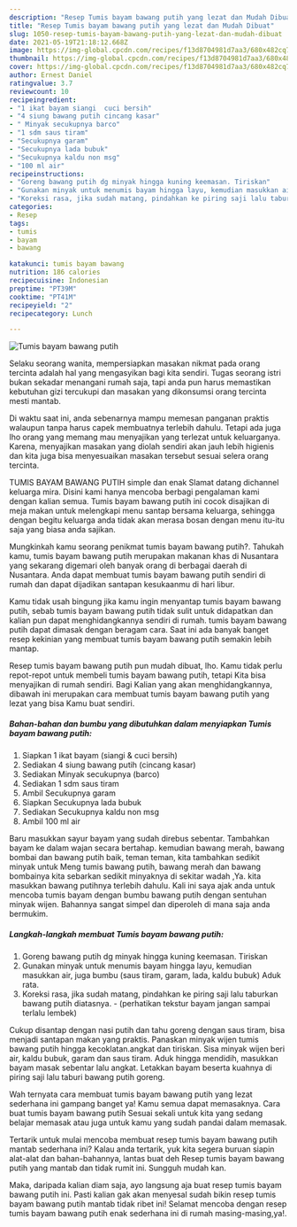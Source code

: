 ```yaml
---
description: "Resep Tumis bayam bawang putih yang lezat dan Mudah Dibuat"
title: "Resep Tumis bayam bawang putih yang lezat dan Mudah Dibuat"
slug: 1050-resep-tumis-bayam-bawang-putih-yang-lezat-dan-mudah-dibuat
date: 2021-05-19T21:18:12.668Z
image: https://img-global.cpcdn.com/recipes/f13d8704981d7aa3/680x482cq70/tumis-bayam-bawang-putih-foto-resep-utama.jpg
thumbnail: https://img-global.cpcdn.com/recipes/f13d8704981d7aa3/680x482cq70/tumis-bayam-bawang-putih-foto-resep-utama.jpg
cover: https://img-global.cpcdn.com/recipes/f13d8704981d7aa3/680x482cq70/tumis-bayam-bawang-putih-foto-resep-utama.jpg
author: Ernest Daniel
ratingvalue: 3.7
reviewcount: 10
recipeingredient:
- "1 ikat bayam siangi  cuci bersih"
- "4 siung bawang putih cincang kasar"
- " Minyak secukupnya barco"
- "1 sdm saus tiram"
- "Secukupnya garam"
- "Secukupnya lada bubuk"
- "Secukupnya kaldu non msg"
- "100 ml air"
recipeinstructions:
- "Goreng bawang putih dg minyak hingga kuning keemasan. Tiriskan"
- "Gunakan minyak untuk menumis bayam hingga layu, kemudian masukkan air, juga bumbu (saus tiram, garam, lada, kaldu bubuk) Aduk rata."
- "Koreksi rasa, jika sudah matang, pindahkan ke piring saji lalu taburkan bawang putih diatasnya. (perhatikan tekstur bayam jangan sampai terlalu lembek)"
categories:
- Resep
tags:
- tumis
- bayam
- bawang

katakunci: tumis bayam bawang 
nutrition: 186 calories
recipecuisine: Indonesian
preptime: "PT39M"
cooktime: "PT41M"
recipeyield: "2"
recipecategory: Lunch

---
```



![Tumis bayam bawang putih](https://img-global.cpcdn.com/recipes/f13d8704981d7aa3/680x482cq70/tumis-bayam-bawang-putih-foto-resep-utama.jpg)

Selaku seorang wanita, mempersiapkan masakan nikmat pada orang tercinta adalah hal yang mengasyikan bagi kita sendiri. Tugas seorang istri bukan sekadar menangani rumah saja, tapi anda pun harus memastikan kebutuhan gizi tercukupi dan masakan yang dikonsumsi orang tercinta mesti mantab.

Di waktu  saat ini, anda sebenarnya mampu memesan panganan praktis walaupun tanpa harus capek membuatnya terlebih dahulu. Tetapi ada juga lho orang yang memang mau menyajikan yang terlezat untuk keluarganya. Karena, menyajikan masakan yang diolah sendiri akan jauh lebih higienis dan kita juga bisa menyesuaikan masakan tersebut sesuai selera orang tercinta. 

TUMIS BAYAM BAWANG PUTIH simple dan enak Slamat datang dichannel keluarga mira. Disini kami hanya mencoba berbagi pengalaman kami dengan kalian semua. Tumis bayam bawang putih ini cocok disajikan di meja makan untuk melengkapi menu santap bersama keluarga, sehingga dengan begitu keluarga anda tidak akan merasa bosan dengan menu itu-itu saja yang biasa anda sajikan.

Mungkinkah kamu seorang penikmat tumis bayam bawang putih?. Tahukah kamu, tumis bayam bawang putih merupakan makanan khas di Nusantara yang sekarang digemari oleh banyak orang di berbagai daerah di Nusantara. Anda dapat membuat tumis bayam bawang putih sendiri di rumah dan dapat dijadikan santapan kesukaanmu di hari libur.

Kamu tidak usah bingung jika kamu ingin menyantap tumis bayam bawang putih, sebab tumis bayam bawang putih tidak sulit untuk didapatkan dan kalian pun dapat menghidangkannya sendiri di rumah. tumis bayam bawang putih dapat dimasak dengan beragam cara. Saat ini ada banyak banget resep kekinian yang membuat tumis bayam bawang putih semakin lebih mantap.

Resep tumis bayam bawang putih pun mudah dibuat, lho. Kamu tidak perlu repot-repot untuk membeli tumis bayam bawang putih, tetapi Kita bisa menyajikan di rumah sendiri. Bagi Kalian yang akan menghidangkannya, dibawah ini merupakan cara membuat tumis bayam bawang putih yang lezat yang bisa Kamu buat sendiri.

<!--inarticleads1-->

##### Bahan-bahan dan bumbu yang dibutuhkan dalam menyiapkan Tumis bayam bawang putih:

1. Siapkan 1 ikat bayam (siangi &amp; cuci bersih)
1. Sediakan 4 siung bawang putih (cincang kasar)
1. Sediakan  Minyak secukupnya (barco)
1. Sediakan 1 sdm saus tiram
1. Ambil Secukupnya garam
1. Siapkan Secukupnya lada bubuk
1. Sediakan Secukupnya kaldu non msg
1. Ambil 100 ml air


Baru masukkan sayur bayam yang sudah direbus sebentar. Tambahkan bayam ke dalam wajan secara bertahap. kemudian bawang merah, bawang bombai dan bawang putih baik, teman teman, kita tambahkan sedikit minyak untuk Meng tumis bawang putih, bawang merah dan bawang bombainya kita sebarkan sedikit minyaknya di sekitar wadah ,Ya. kita masukkan bawang putihnya terlebih dahulu. Kali ini saya ajak anda untuk mencoba tumis bayam dengan bumbu bawang putih dengan sentuhan minyak wijen. Bahannya sangat simpel dan diperoleh di mana saja anda bermukim. 

<!--inarticleads2-->

##### Langkah-langkah membuat Tumis bayam bawang putih:

1. Goreng bawang putih dg minyak hingga kuning keemasan. Tiriskan
1. Gunakan minyak untuk menumis bayam hingga layu, kemudian masukkan air, juga bumbu (saus tiram, garam, lada, kaldu bubuk) Aduk rata.
1. Koreksi rasa, jika sudah matang, pindahkan ke piring saji lalu taburkan bawang putih diatasnya. - (perhatikan tekstur bayam jangan sampai terlalu lembek)


Cukup disantap dengan nasi putih dan tahu goreng dengan saus tiram, bisa menjadi santapan makan yang praktis. Panaskan minyak wijen tumis bawang putih hingga kecoklatan.angkat dan tiriskan. Sisa minyak wijen beri air, kaldu bubuk, garam dan saus tiram. Aduk hingga mendidih, masukkan bayam masak sebentar lalu angkat. Letakkan bayam beserta kuahnya di piring saji lalu taburi bawang putih goreng. 

Wah ternyata cara membuat tumis bayam bawang putih yang lezat sederhana ini gampang banget ya! Kamu semua dapat memasaknya. Cara buat tumis bayam bawang putih Sesuai sekali untuk kita yang sedang belajar memasak atau juga untuk kamu yang sudah pandai dalam memasak.

Tertarik untuk mulai mencoba membuat resep tumis bayam bawang putih mantab sederhana ini? Kalau anda tertarik, yuk kita segera buruan siapin alat-alat dan bahan-bahannya, lantas buat deh Resep tumis bayam bawang putih yang mantab dan tidak rumit ini. Sungguh mudah kan. 

Maka, daripada kalian diam saja, ayo langsung aja buat resep tumis bayam bawang putih ini. Pasti kalian gak akan menyesal sudah bikin resep tumis bayam bawang putih mantab tidak ribet ini! Selamat mencoba dengan resep tumis bayam bawang putih enak sederhana ini di rumah masing-masing,ya!.

